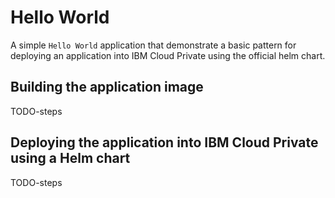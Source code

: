 # Hello World

A simple `Hello World` application that demonstrate a basic pattern for deploying an application into IBM Cloud Private using the official helm chart.

## Building the application image

TODO-steps

## Deploying the application into IBM Cloud Private using a Helm chart

TODO-steps